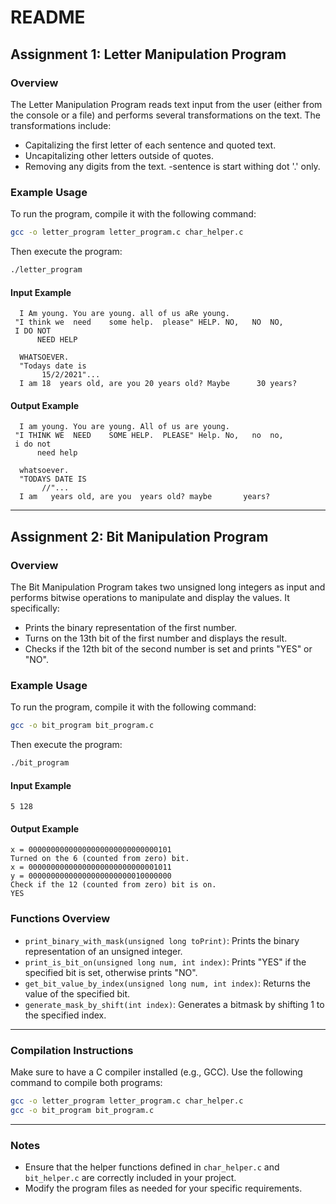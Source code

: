 
# README

## Assignment 1: Letter Manipulation Program

### Overview
The Letter Manipulation Program reads text input from the user (either from the console or a file) and performs several transformations on the text. The transformations include:

- Capitalizing the first letter of each sentence and quoted text.
- Uncapitalizing other letters outside of quotes.
- Removing any digits from the text.
-sentence is start withing dot '.' only.

### Example Usage
To run the program, compile it with the following command:
```bash
gcc -o letter_program letter_program.c char_helper.c
```

Then execute the program:
```bash
./letter_program
```

#### Input Example
```
  I Am young. You are young. all of us aRe young.
 "I think we  need    some help.  please" HELP. NO,   NO  NO,
 I DO NOT
      NEED HELP
 
  WHATSOEVER.
  "Todays date is
       15/2/2021"...
  I am 18  years old, are you 20 years old? Maybe      30 years?
```

#### Output Example
```
  I am young. You are young. All of us are young.
 "I THINK WE  NEED    SOME HELP.  PLEASE" Help. No,   no  no,
 i do not
      need help
 
  whatsoever.
  "TODAYS DATE IS
       //"...
  I am   years old, are you  years old? maybe       years?
```

---

## Assignment 2: Bit Manipulation Program

### Overview
The Bit Manipulation Program takes two unsigned long integers as input and performs bitwise operations to manipulate and display the values. It specifically:

- Prints the binary representation of the first number.
- Turns on the 13th bit of the first number and displays the result.
- Checks if the 12th bit of the second number is set and prints "YES" or "NO".

### Example Usage
To run the program, compile it with the following command:
```bash
gcc -o bit_program bit_program.c
```

Then execute the program:
```bash
./bit_program
```

#### Input Example
```
5 128
```

#### Output Example
```
x = 00000000000000000000000000000101
Turned on the 6 (counted from zero) bit.
x = 00000000000000000000000000001011
y = 00000000000000000000000010000000
Check if the 12 (counted from zero) bit is on.
YES
```

### Functions Overview
- `print_binary_with_mask(unsigned long toPrint)`: Prints the binary representation of an unsigned integer.
- `print_is_bit_on(unsigned long num, int index)`: Prints "YES" if the specified bit is set, otherwise prints "NO".
- `get_bit_value_by_index(unsigned long num, int index)`: Returns the value of the specified bit.
- `generate_mask_by_shift(int index)`: Generates a bitmask by shifting 1 to the specified index.

---

### Compilation Instructions
Make sure to have a C compiler installed (e.g., GCC). Use the following command to compile both programs:

```bash
gcc -o letter_program letter_program.c char_helper.c
gcc -o bit_program bit_program.c
```

---

### Notes
- Ensure that the helper functions defined in `char_helper.c` and `bit_helper.c` are correctly included in your project.
- Modify the program files as needed for your specific requirements.
